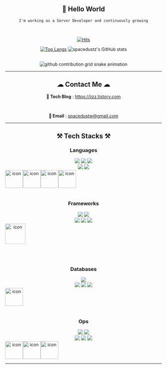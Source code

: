 <div align="center">

[//]: # (![transparent]&#40;https://capsule-render.vercel.app/api?type=transparent&fontColor=a3d278&text=Developer%20Kunwoo%20Shin%20&height=150&fontSize=60&desc=Welcome!&descAlignY=75&descAlign=60&#41;)

## 👋 Hello World

    I'm working as a Server Developer and continuously growing

<br>


[![Hits](https://hits.seeyoufarm.com/api/count/incr/badge.svg?url=https%3A%2F%2Fgithub.com%2Fleemember&count_bg=%23FDC8F8CB&title_bg=%23F54D4D96&icon=smugmug.svg&icon_color=%23E7E7E7&title=hits&edge_flat=false)](https://github.com/spacedustz)


[![Top Langs](https://github-readme-stats.vercel.app/api/top-langs/?username=spacedustz&langs_count=10&layout=compact&theme=radical)](https://github.com/spacedustz/spacedustz)
![spacedustz's GitHub stats](https://github-readme-stats.vercel.app/api?username=spacedustz&show_icons=true&theme=radical)

<br>

<picture>
  <img alt="github contribution grid snake animation" src="https://raw.githubusercontent.com/spacedustz/spacedustz/output/github-contribution-grid-snake.svg">
</picture>

---

## ☁ Contact Me ☁

<strong>📧 Tech Blog</strong> : <a href="https://iizz.tistory.com/" target="_blank" style="text-decoration:none;">https://iizz.tistory.com</a>

<br>

<strong>📧 Email</strong> : spacedustw@gmail.com<br>

---

## ⚒ Tech Stacks ⚒

<div>

### Languages

[//]: # (<img src="https://img.shields.io/badge/Dart-0175C2?style=flat-square&logo=Dart&logoColor=white"/>)


<div>
<img src="https://img.shields.io/badge/Java-FF7800?style=flat-square&logo=Java&logoColor=white"> 
<img src="https://img.shields.io/badge/Kotlin-7F52FF?style=flat-square&logo=Kotlin&logoColor=white"/>
<img src="https://img.shields.io/badge/Python-3776AB ?style=flat-square&logo=Python&logoColor=white"/>
</div>

<div>
<img src="https://img.shields.io/badge/Javascript-F7DF1E?style=flat-square&logo=Javascript&logoColor=white">
<img src="https://img.shields.io/badge/Typescript-3178C6?style=flat-square&logo=Typescript&logoColor=white">
</div>

<div style="display: flex; align-items: flex-start;">
<img src="https://techstack-generator.vercel.app/python-icon.svg" alt="icon" width="57" height="57" />
<img src="https://techstack-generator.vercel.app/java-icon.svg" alt="icon" width="57" height="57" />
<img src="https://techstack-generator.vercel.app/js-icon.svg" alt="icon" width="57" height="57" />
<img src="https://techstack-generator.vercel.app/ts-icon.svg" alt="icon" width="57" height="57" />
</div>

<br>

### Frameworks

<div>
<img src="https://img.shields.io/badge/React.js-61DAFB?style=flat-square&logo=React&logoColor=white"/>
<img src="https://img.shields.io/badge/Next.js-000000?style=flat-square&logo=Next.js&logoColor=white"/>
<!-- <img src="https://img.shields.io/badge/Vue.js-4FC08D?style=flat-square&logo=Vue.js&logoColor=white"/> -->
</div>

<div>
<img src="https://img.shields.io/badge/Spring Boot-6DB33F?style=flat-square&logo=Spring Boot&logoColor=white"/> 
<!-- <img src="https://img.shields.io/badge/Flutter-02569B?style=flat-square&logo=Flutter&logoColor=white"/> -->
<img src="https://img.shields.io/badge/RabbitMQ-FF6600?style=flat-square&logo=RabbitMQ&logoColor=white"/>
<img src="https://img.shields.io/badge/FFmpeg-007808?style=flat-square&logo=FFmpeg&logoColor=white"/>

</div>

<!-- <img src="https://img.shields.io/badge/Tensor Flow-FF6F00?style=flat-square&logo=TensorFlow&logoColor=white"/>
<img src="https://img.shields.io/badge/Pytorch-EE4C2C?style=flat-square&logo=Pytorch&logoColor=white"/> 
<img src="https://img.shields.io/badge/OpenCV-5C3EE8?style=flat-square&logo=OpenCV&logoColor=white"/>
<img src="https://img.shields.io/badge/Keras-D00000?style=flat-square&logo=Keras&logoColor=white"/> -->

<div style="display: flex; align-items: flex-start;">
<img src="https://techstack-generator.vercel.app/react-icon.svg" alt="icon" width="65" height="65" />
</div>

<br><br>

### Databases

<div>
<img src="https://img.shields.io/badge/Firebase-FFCA28?style=flat-square&logo=Firebase&logoColor=white"/>
</div>

<div>
<img src="https://img.shields.io/badge/MySQL-4479A1?style=flat-square&logo=MySQL&logoColor=white"/>
<img src="https://img.shields.io/badge/MariaDB-003545?style=flat-square&logo=MariaDB&logoColor=white"/>
<img src="https://img.shields.io/badge/Redis-DC382D?style=flat-square&logo=Redis&logoColor=white"/> 
</div>

<!-- <img src="https://img.shields.io/badge/MongoDB-47A248?style=flat-square&logo=MongoDB&logoColor=white"/> -->

<div style="display: flex; align-items: flex-start;"><img src="https://techstack-generator.vercel.app/mysql-icon.svg" alt="icon" width="57" height="57" /></div>

<br>

### Ops

<div>
<img src="https://img.shields.io/badge/Docker-2496ED?style=flat-square&logo=Docker&logoColor=white"/> 
<img src="https://img.shields.io/badge/Kubernetes-326CE5?style=flat-square&logo=Kubernetes&logoColor=white"/>
</div>

<div>
<img src="https://img.shields.io/badge/Amazon AWS-232F3E?style=flat-square&logo=Amazon AWS&logoColor=white"/> 
<img src="https://img.shields.io/badge/GitHub Actions-2088FF?style=flat-square&logo=GitHub Actions&logoColor=white"/> 
<img src="https://img.shields.io/badge/Jenkins-D24939?style=flat-square&logo=Jenkins&logoColor=white"/>
</div>

<div style="display: flex; align-items: flex-start;">
<img src="https://techstack-generator.vercel.app/docker-icon.svg" alt="icon" width="57" height="57" />
<img src="https://techstack-generator.vercel.app/kubernetes-icon.svg" alt="icon" width="57" height="57" />
<img src="https://techstack-generator.vercel.app/aws-icon.svg" alt="icon" width="57" height="57" />
</div>

---

</div>
<!--
**spacedustz/spacedustz** is a ✨ _special_ ✨ repository because its `README.md` (this file) appears on your GitHub profile.

Here are some ideas to get you started:

- 🔭 I’m currently working on ...
- 🌱 I’m currently learning ...
- 👯 I’m looking to collaborate on ...
- 🤔 I’m looking for help with ...
- 💬 Ask me about ...
- 📫 How to reach me: ...
- 😄 Pronouns: ...
- ⚡ Fun fact: ...
-->
